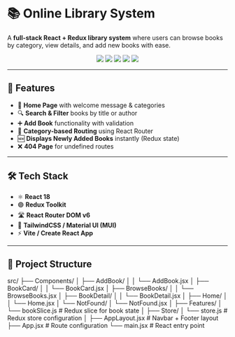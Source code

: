 # 📚 Online Library System  

A **full-stack React + Redux library system** where users can browse books by category, view details, and add new books with ease.  

<p align="center">
  <img src="https://img.shields.io/badge/React-18-blue?style=for-the-badge&logo=react" />
  <img src="https://img.shields.io/badge/Redux-Toolkit-purple?style=for-the-badge&logo=redux" />
  <img src="https://img.shields.io/badge/Router-DOM-orange?style=for-the-badge&logo=reactrouter" />
  <img src="https://img.shields.io/badge/TailwindCSS-38B2AC?style=for-the-badge&logo=tailwindcss&logoColor=white" />
  <img src="https://img.shields.io/badge/License-MIT-green?style=for-the-badge" />
</p>  

---

## 🚀 Features  

- 📖 **Home Page** with welcome message & categories  
- 🔍 **Search & Filter** books by title or author  
- ➕ **Add Book** functionality with validation  
- 📂 **Category-based Routing** using React Router  
- 🆕 **Displays Newly Added Books** instantly (Redux state)  
- ❌ **404 Page** for undefined routes  


---

## 🛠️ Tech Stack  

- ⚛️ **React 18**  
- 🟣 **Redux Toolkit**  
- 🛣 **React Router DOM v6**  
- 🎨 **TailwindCSS / Material UI (MUI)**  
- ⚡ **Vite / Create React App**  

---

## 🧭 Project Structure  

src/
├── Components/
│   ├── AddBook/
│   │   └── AddBook.jsx
│   ├── BookCard/
│   │   └── BookCard.jsx
│   ├── BrowseBooks/
│   │   └── BrowseBooks.jsx
│   ├── BookDetail/
│   │   └── BookDetail.jsx
│   ├── Home/
│   │   └── Home.jsx
│   └── NotFound/
│       └── NotFound.jsx
│
├── Features/
│   └── bookSlice.js        # Redux slice for book state
│
├── Store/
│   └── store.js            # Redux store configuration
│
├── AppLayout.jsx           # Navbar + Footer layout
├── App.jsx                 # Route configuration
└── main.jsx                # React entry point

